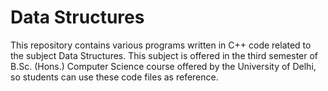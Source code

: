 # Data Structures
This repository contains various programs written in C++ code related to the subject Data Structures. This subject is offered in the third semester of B.Sc. (Hons.) Computer Science course offered by the University of Delhi, so students can use these code files as reference.
